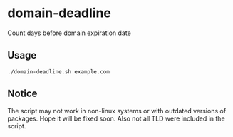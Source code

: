 # domain-deadline
Count days before domain expiration date

## Usage

```
./domain-deadline.sh example.com
```

## Notice

The script may not work in non-linux systems or with outdated versions of packages. Hope it will be fixed soon.
Also not all TLD were included in the script.
